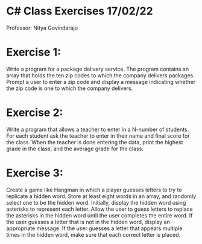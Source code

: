 # C# Class Exercises 17/02/22
Professor: Nitya Govindaraju

# Exercise 1:
 Write a program for a package delivery service. The program contains an array that holds the 
ten zip codes to which the company delivers packages. Prompt a user to enter a zip code and 
display a message indicating whether the zip code is one to which the company delivers.

# Exercise 2:
Write a program that allows a teacher to enter in a N-number of students. For each student 
ask the teacher to enter in their name and final score for the class. When the teacher is done 
entering the data, print the highest grade in the class, and the average grade for the class.

# Exercise 3:
 Create a game like Hangman in which a player guesses letters to try to replicate a hidden 
word. Store at least eight words in an array, and randomly select one to be the hidden word. 
Initially, display the hidden word using asterisks to represent each letter. Allow the user to 
guess letters to replace the asterisks in the hidden word until the user completes the entire 
word. If the user guesses a letter that is not in the hidden word, display an appropriate 
message. If the user guesses a letter that appears multiple times in the hidden word, make 
sure that each correct letter is placed.
